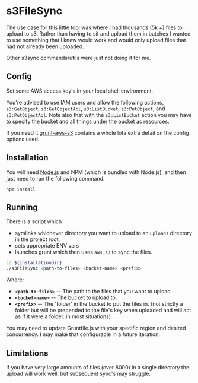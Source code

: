 # s3FileSync

The use case for this little tool was where I had thousands (5k +) files to upload to s3. Rather than having to sit and upload them in batches I wanted to use something that I knew would work and would only upload files that had not already been uploaded.

Other s3sync commands/utils were just not doing it for me.

## Config

Set some AWS access key's in your local shell environment.

You're advised to use IAM users and allow the following actions, `s3:GetObject`, `s3:GetObjectAcl`, `s3:ListBucket`, `s3:PutObject`, and `s3:PutObjectAcl`.
Note also that with the `s3:ListBucket` action you may have to specify the bucket and all things under the bucket as resources.

If you need it [grunt-aws-s3](https://github.com/MathieuLoutre/grunt-aws-s3) contains a whole lota extra detail on the config options used.

## Installation

You will need [Node.js](http://nodejs.org/) and NPM (which is bundled with Node.js), and then just need to run the following command.

```
npm install
```

## Running

There is a script which 

* symlinks whichever directory you want to upload to an `uploads` directory in the project root.
* sets appropriate ENV vars
* launches grunt which then uses `aws_s3` to sync the files.

```bash
cd ${installationDir}
./s3FileSync <path-to-files> <bucket-name> <prefix>
```

Where:

* **`<path-to-files>`** --  The path to the files that you want to upload
* **`<bucket-name>`** -- The bucket to upload to.
* **`<prefix>`** -- The 'folder' in the bucket to put the files in. (not strictly a folder but will be prepended to the file's key when uploaded and will act as if it were a folder. in most situations)

You may need to update Gruntfile.js with your specific region and desired concurrency. I may make that configurable in a future iteration.

## Limitations
If you have very large amounts of files (over 8000) in a single directory the upload will work well, but subsequent sync's may struggle.


